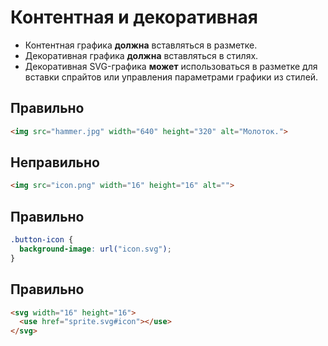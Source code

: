 # Контентная и декоративная

- Контентная графика **должна** вставляться в разметке.
- Декоративная графика **должна** вставляться в стилях.
- Декоративная SVG-графика **может** использоваться в разметке для вставки спрайтов или управления параметрами графики из стилей.

## Правильно

```html
<img src="hammer.jpg" width="640" height="320" alt="Молоток.">
```

## Неправильно

```html
<img src="icon.png" width="16" height="16" alt="">
```

## Правильно

```css
.button-icon {
  background-image: url("icon.svg");
}
```

## Правильно

```html
<svg width="16" height="16">
  <use href="sprite.svg#icon"></use>
</svg>
```
